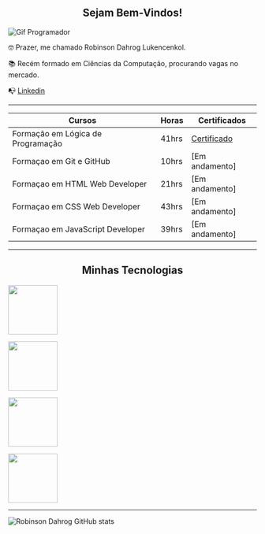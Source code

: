 <center><h2>Sejam Bem-Vindos!</h2></center>

![Gif Programador](https://media.tenor.com/GfSX-u7VGM4AAAAM/coding.gif)

🤓 Prazer, me chamado Robinson Dahrog Lukencenkol.

📚 Recém formado em Ciências da Computação, procurando vagas no mercado.

📭 [Linkedin](https://www.linkedin.com/in/robinson-d-895866106/)

----------------------------------------
| Cursos | Horas | Certificados |
|--------|-------|--------------|
| Formação em Lógica de Programação | 41hrs | [Certificado](https://hermes.dio.me/certificates/BTDZEY2T.pdf)
| Formaçao em Git e GitHub | 10hrs | [Em andamento]
| Formaçao em HTML Web Developer | 21hrs | [Em andamento]
| Formaçao em CSS Web Developer | 43hrs | [Em andamento]
| Formaçao em JavaScript Developer | 39hrs | [Em andamento]

--------------------------------------
<center><h2> Minhas Tecnologias </h2></center>

<img src="https://cdn.jsdelivr.net/gh/devicons/devicon@latest/icons/vscode/vscode-original.svg"
width="100"/>          

<img src="https://cdn.jsdelivr.net/gh/devicons/devicon@latest/icons/html5/html5-plain-wordmark.svg"
width="100"/>      

<img src="https://cdn.jsdelivr.net/gh/devicons/devicon@latest/icons/css3/css3-plain-wordmark.svg"
width="100"/>   

<img src="https://cdn.jsdelivr.net/gh/devicons/devicon@latest/icons/javascript/javascript-plain.svg"
width="100"/>

---------------------------------

![Robinson Dahrog GitHub stats](https://github-readme-stats.vercel.app/api?username=robinsondl&show_icons=true&theme=radical)